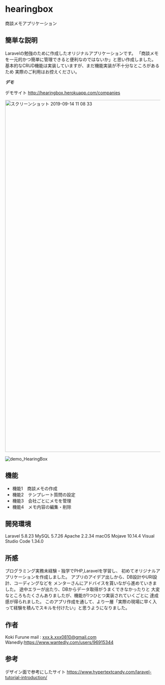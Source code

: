# hearingbox
 
商談メモアプリケーション
 
## 簡単な説明
 
Laravelの勉強のために作成したオリジナルアプリケーションです。
「商談メモを一元的かつ簡単に管理できると便利なのではないか」と思い作成しました。
基本的なCRUD機能は実装していますが、まだ機能実装が不十分なところがあるため
実際のご利用はお控えください。

***デモ***

デモサイト
http://hearingbox.herokuapp.com/companies

<img width="1142" alt="スクリーンショット 2019-09-14 11 08 33" src="https://user-images.githubusercontent.com/48795394/64905278-bf461300-d710-11e9-9bb2-e4c31c6ecf58.png">

![demo_HearingBox](https://user-images.githubusercontent.com/48795394/64905275-b3f2e780-d710-11e9-900a-85cc98de2112.gif)

## 機能
 
- 機能1　商談メモの作成
- 機能2　テンプレート質問の設定
- 機能3　会社ごとにメモを管理
- 機能4　メモ内容の編集・削除

## 開発環境

Laravel 5.8.23
MySQL 5.7.26
Apache 2.2.34 
macOS Mojave 10.14.4
Visual Studio Code 1.34.0

## 所感

プログラミング実務未経験・独学でPHP,Laravelを学習し、
初めてオリジナルアプリケーションを作成しました。
アプリのアイデア出しから、DB設計やURI設計、コーディングなどを
メンターさんにアドバイスを貰いながら進めていきました。
途中エラーが出たり、DBからデータ取得がうまくできなかったりと
大変なところもたくさんありましたが、機能が1つひとつ実装されていくごとに
達成感が得られました。
このアプリ作成を通して、より一層「実際の現場に早く入って経験を積んでスキルを付けたい」と思うようになりました。
 
## 作者

Koki Furune
mail : xxx.k.xxx0810@gmail.com
Wanedly:https://www.wantedly.com/users/96915344
 
## 参考

デザイン面で参考にしたサイト
https://www.hypertextcandy.com/laravel-tutorial-introduction/
